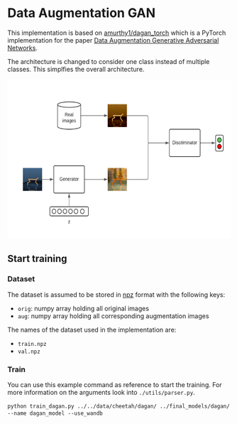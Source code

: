 # Data Augmentation GAN

This implementation is based on [amurthy1/dagan_torch](https://github.com/amurthy1/dagan_torch) which is a PyTorch implementation for the paper [Data Augmentation Generative Adversarial Networks](https://arxiv.org/abs/1711.04340).

The architecture is changed to consider one class instead of multiple classes. This simplfies the overall architecture.

<p align="center">
  <img src="resources/overview.png" width=640 height=360/>
</p>

## Start training

### Dataset
The dataset is assumed to be stored in [npz](https://numpy.org/doc/stable/reference/generated/numpy.savez.html) format with the following keys:
- `orig`: numpy array holding all original images
- `aug`: numpy array holding all corresponding augmentation images

The names of the dataset used in the implementation are:
- `train.npz`
- `val.npz`

### Train
You can use this example command as reference to start the training. For more information on the arguments look into `./utils/parser.py`.
```
python train_dagan.py ../../data/cheetah/dagan/ ../final_models/dagan/ --name dagan_model --use_wandb
```
